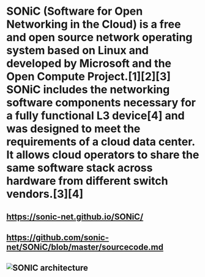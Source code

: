 # SONiC (Software for Open Networking in the Cloud) is a free and open source network operating system based on Linux and developed by Microsoft and the Open Compute Project.[1][2][3] SONiC includes the networking software components necessary for a fully functional L3 device[4] and was designed to meet the requirements of a cloud data center. It allows cloud operators to share the same software stack across hardware from different switch vendors.[3][4]
## https://sonic-net.github.io/SONiC/
## https://github.com/sonic-net/SONiC/blob/master/sourcecode.md
## ![SONIC architecture](https://github.com/sonic-net/SONiC/blob/master/images/sonic_user_guide_images/section4_images/section4_pic1_high_level.png?raw=true)  

